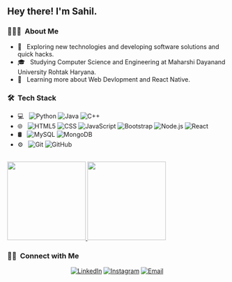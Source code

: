 <h2> Hey there! I'm Sahil.</h2>

<h3> 👨🏻‍💻 &nbsp;About Me </h3>

- 🤔 &nbsp; Exploring new technologies and developing software solutions and quick hacks.
- 🎓 &nbsp; Studying Computer Science and Engineering at Maharshi Dayanand University Rohtak Haryana.
- 🌱 &nbsp; Learning more about Web Devlopment and React Native.


<h3> 🛠 &nbsp;Tech Stack</h3>

- 💻 &nbsp;
  ![Python](https://img.shields.io/badge/-Python-333333?style=flat&logo=python)
  ![Java](https://img.shields.io/badge/-Java-333333?style=flat&logo=Java&logoColor=007396)
  ![C++](https://img.shields.io/badge/-C++-333333?style=flat&logo=C%2B%2B&logoColor=00599C)
- 🌐 &nbsp;
  ![HTML5](https://img.shields.io/badge/-HTML5-333333?style=flat&logo=HTML5)
  ![CSS](https://img.shields.io/badge/-CSS-333333?style=flat&logo=CSS3&logoColor=1572B6)
  ![JavaScript](https://img.shields.io/badge/-JavaScript-333333?style=flat&logo=javascript)
  ![Bootstrap](https://img.shields.io/badge/-Bootstrap-333333?style=flat&logo=bootstrap&logoColor=563D7C)
  ![Node.js](https://img.shields.io/badge/-Node.js-333333?style=flat&logo=node.js)
  ![React](https://img.shields.io/badge/-React-333333?style=flat&logo=react)
- 🛢 &nbsp;
  ![MySQL](https://img.shields.io/badge/-MySQL-333333?style=flat&logo=mysql)
  ![MongoDB](https://img.shields.io/badge/-MongoDB-333333?style=flat&logo=mongodb)
- ⚙️ &nbsp;
  ![Git](https://img.shields.io/badge/-Git-333333?style=flat&logo=git)
  ![GitHub](https://img.shields.io/badge/-GitHub-333333?style=flat&logo=github)

<br/>

<a href="https://github.com/Sahilbalhra">
  <img height="180em" src="https://github-readme-stats.vercel.app/api?username=Sahilbalhra&theme=buefy&show_icons=true" />
  <img height="180em" src="https://github-readme-stats.vercel.app/api/top-langs/?username=Sahilbalhra&theme=buefy&layout=compact" />
</a>

<br/>

<h3> 🤝🏻 &nbsp;Connect with Me </h3>

<p align="center">
<a href="https://www.linkedin.com/in/sahil-balhra-834b2b1a5"><img alt="LinkedIn" src="https://img.shields.io/badge/LinkedIn-Sahil%20Balhra-blue?style=flat-square&logo=linkedin"></a>
<a href="https://www.instagram.com/sahilbalhra/"><img alt="Instagram" src="https://img.shields.io/badge/Instagram-sahilbalhra-blue?style=flat-square&logo=instagram"></a>
<a href="mailto:sahilbalhra0@gmail.com"><img alt="Email" src="https://img.shields.io/badge/Email-sahilbalhra0@gmail.com-blue?style=flat-square&logo=gmail"></a>
</p>

